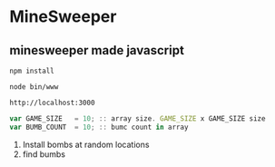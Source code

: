 # MineSweeper

## minesweeper made javascript

```console
npm install

node bin/www

http://localhost:3000
```

```javascript
var GAME_SIZE	= 10; :: array size. GAME_SIZE x GAME_SIZE size
var BUMB_COUNT	= 10; :: bumc count in array
```

1. Install bombs at random locations
2. find bumbs